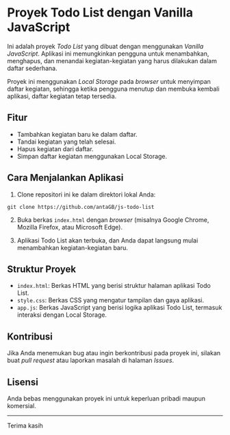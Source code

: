 # Proyek Todo List dengan Vanilla JavaScript

Ini adalah proyek *Todo List* yang dibuat dengan menggunakan *Vanilla JavaScript*. Aplikasi ini memungkinkan pengguna untuk menambahkan, menghapus, dan menandai kegiatan-kegiatan yang harus dilakukan dalam daftar sederhana.

Proyek ini menggunakan *Local Storage* pada *browser* untuk menyimpan daftar kegiatan, sehingga ketika pengguna menutup dan membuka kembali aplikasi, daftar kegiatan tetap tersedia.

## Fitur

- Tambahkan kegiatan baru ke dalam daftar.
- Tandai kegiatan yang telah selesai.
- Hapus kegiatan dari daftar.
- Simpan daftar kegiatan menggunakan Local Storage.

## Cara Menjalankan Aplikasi

1. Clone repositori ini ke dalam direktori lokal Anda:
  ```
  git clone https://github.com/antaGB/js-todo-list
  ```

2. Buka berkas `index.html` dengan *browser* (misalnya Google Chrome, Mozilla Firefox, atau Microsoft Edge).

3. Aplikasi Todo List akan terbuka, dan Anda dapat langsung mulai menambahkan kegiatan-kegiatan baru.

## Struktur Proyek

- `index.html`: Berkas HTML yang berisi struktur halaman aplikasi Todo List.
- `style.css`: Berkas CSS yang mengatur tampilan dan gaya aplikasi.
- `app.js`: Berkas JavaScript yang berisi logika aplikasi Todo List, termasuk interaksi dengan Local Storage.

## Kontribusi

Jika Anda menemukan bug atau ingin berkontribusi pada proyek ini, silakan buat *pull request* atau laporkan masalah di halaman *Issues*.

## Lisensi

Anda bebas menggunakan proyek ini untuk keperluan pribadi maupun komersial.

---

Terima kasih
